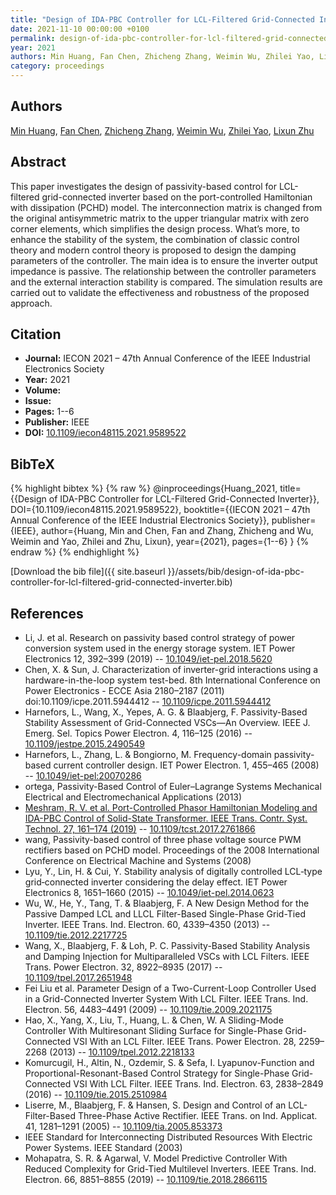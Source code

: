 ```yaml
---
title: "Design of IDA-PBC Controller for LCL-Filtered Grid-Connected Inverter"
date: 2021-11-10 00:00:00 +0100
permalink: design-of-ida-pbc-controller-for-lcl-filtered-grid-connected-inverter
year: 2021
authors: Min Huang, Fan Chen, Zhicheng Zhang, Weimin Wu, Zhilei Yao, Lixun Zhu
category: proceedings
---
```

 
## Authors
[Min Huang](authors/min-huang), [Fan Chen](authors/fan-chen), [Zhicheng Zhang](authors/zhicheng-zhang), [Weimin Wu](authors/weimin-wu), [Zhilei Yao](authors/zhilei-yao), [Lixun Zhu](authors/lixun-zhu)
 
## Abstract
This paper investigates the design of passivity-based control for LCL-filtered grid-connected inverter based on the port-controlled Hamiltonian with dissipation (PCHD) model. The interconnection matrix is changed from the original antisymmetric matrix to the upper triangular matrix with zero corner elements, which simplifies the design process. What’s more, to enhance the stability of the system, the combination of classic control theory and modern control theory is proposed to design the damping parameters of the controller. The main idea is to ensure the inverter output impedance is passive. The relationship between the controller parameters and the external interaction stability is compared. The simulation results are carried out to validate the effectiveness and robustness of the proposed approach.
 
## Citation
- **Journal:** IECON 2021 – 47th Annual Conference of the IEEE Industrial Electronics Society
- **Year:** 2021
- **Volume:** 
- **Issue:** 
- **Pages:** 1--6
- **Publisher:** IEEE
- **DOI:** [10.1109/iecon48115.2021.9589522](https://doi.org/10.1109/iecon48115.2021.9589522)
 
## BibTeX
{% highlight bibtex %}
{% raw %}
@inproceedings{Huang_2021,
  title={{Design of IDA-PBC Controller for LCL-Filtered Grid-Connected Inverter}},
  DOI={10.1109/iecon48115.2021.9589522},
  booktitle={{IECON 2021 – 47th Annual Conference of the IEEE Industrial Electronics Society}},
  publisher={IEEE},
  author={Huang, Min and Chen, Fan and Zhang, Zhicheng and Wu, Weimin and Yao, Zhilei and Zhu, Lixun},
  year={2021},
  pages={1--6}
}
{% endraw %}
{% endhighlight %}
 
[Download the bib file]({{ site.baseurl }}/assets/bib/design-of-ida-pbc-controller-for-lcl-filtered-grid-connected-inverter.bib)
 
## References
- Li, J. et al. Research on passivity based control strategy of power conversion system used in the energy storage system. IET Power Electronics 12, 392–399 (2019) -- [10.1049/iet-pel.2018.5620](https://doi.org/10.1049/iet-pel.2018.5620)
- Chen, X. & Sun, J. Characterization of inverter-grid interactions using a hardware-in-the-loop system test-bed. 8th International Conference on Power Electronics - ECCE Asia 2180–2187 (2011) doi:10.1109/icpe.2011.5944412 -- [10.1109/icpe.2011.5944412](https://doi.org/10.1109/icpe.2011.5944412)
- Harnefors, L., Wang, X., Yepes, A. G. & Blaabjerg, F. Passivity-Based Stability Assessment of Grid-Connected VSCs—An Overview. IEEE J. Emerg. Sel. Topics Power Electron. 4, 116–125 (2016) -- [10.1109/jestpe.2015.2490549](https://doi.org/10.1109/jestpe.2015.2490549)
- Harnefors, L., Zhang, L. & Bongiorno, M. Frequency-domain passivity-based current controller design. IET Power Electron. 1, 455–465 (2008) -- [10.1049/iet-pel:20070286](https://doi.org/10.1049/iet-pel:20070286)
- ortega, Passivity-Based Control of Euler&#x2013;Lagrange Systems Mechanical Electrical and Electromechanical Applications (2013)
- [Meshram, R. V. et al. Port-Controlled Phasor Hamiltonian Modeling and IDA-PBC Control of Solid-State Transformer. IEEE Trans. Contr. Syst. Technol. 27, 161–174 (2019)](port-controlled-phasor-hamiltonian-modeling-and-ida-pbc-control-of-solid-state-transformer) -- [10.1109/tcst.2017.2761866](https://doi.org/10.1109/tcst.2017.2761866)
- wang, Passivity-based control of three phase voltage source PWM rectifiers based on PCHD model. Proceedings of the 2008 International Conference on Electrical Machine and Systems (2008)
- Lyu, Y., Lin, H. & Cui, Y. Stability analysis of digitally controlled LCL‐type grid‐connected inverter considering the delay effect. IET Power Electronics 8, 1651–1660 (2015) -- [10.1049/iet-pel.2014.0623](https://doi.org/10.1049/iet-pel.2014.0623)
- Wu, W., He, Y., Tang, T. & Blaabjerg, F. A New Design Method for the Passive Damped LCL and LLCL Filter-Based Single-Phase Grid-Tied Inverter. IEEE Trans. Ind. Electron. 60, 4339–4350 (2013) -- [10.1109/tie.2012.2217725](https://doi.org/10.1109/tie.2012.2217725)
- Wang, X., Blaabjerg, F. & Loh, P. C. Passivity-Based Stability Analysis and Damping Injection for Multiparalleled VSCs with LCL Filters. IEEE Trans. Power Electron. 32, 8922–8935 (2017) -- [10.1109/tpel.2017.2651948](https://doi.org/10.1109/tpel.2017.2651948)
- Fei Liu et al. Parameter Design of a Two-Current-Loop Controller Used in a Grid-Connected Inverter System With LCL Filter. IEEE Trans. Ind. Electron. 56, 4483–4491 (2009) -- [10.1109/tie.2009.2021175](https://doi.org/10.1109/tie.2009.2021175)
- Hao, X., Yang, X., Liu, T., Huang, L. & Chen, W. A Sliding-Mode Controller With Multiresonant Sliding Surface for Single-Phase Grid-Connected VSI With an LCL Filter. IEEE Trans. Power Electron. 28, 2259–2268 (2013) -- [10.1109/tpel.2012.2218133](https://doi.org/10.1109/tpel.2012.2218133)
- Komurcugil, H., Altin, N., Ozdemir, S. & Sefa, I. Lyapunov-Function and Proportional-Resonant-Based Control Strategy for Single-Phase Grid-Connected VSI With LCL Filter. IEEE Trans. Ind. Electron. 63, 2838–2849 (2016) -- [10.1109/tie.2015.2510984](https://doi.org/10.1109/tie.2015.2510984)
- Liserre, M., Blaabjerg, F. & Hansen, S. Design and Control of an LCL-Filter-Based Three-Phase Active Rectifier. IEEE Trans. on Ind. Applicat. 41, 1281–1291 (2005) -- [10.1109/tia.2005.853373](https://doi.org/10.1109/tia.2005.853373)
- IEEE Standard for Interconnecting Distributed Resources With Electric Power Systems. IEEE Standard (2003)
- Mohapatra, S. R. & Agarwal, V. Model Predictive Controller With Reduced Complexity for Grid-Tied Multilevel Inverters. IEEE Trans. Ind. Electron. 66, 8851–8855 (2019) -- [10.1109/tie.2018.2866115](https://doi.org/10.1109/tie.2018.2866115)

